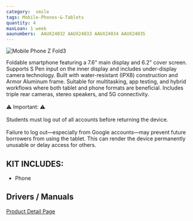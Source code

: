 ```yaml
---
category:  smile
tags: Mobile-Phones-&-Tablets
quantity: 4
maxLoan: 1 week
aaunumbers:  AAUX24032 AAUX24033 AAUX24034 AAUX24035
---
```

![Mobile Phone Z Fold3](https://fdn2.gsmarena.com/vv/pics/samsung/galaxy-z-fold-3-1.jpg)

Foldable smartphone featuring a 7.6" main display and 6.2" cover screen. Supports S Pen input on the inner display and includes under-display camera technology. Built with water-resistant (IPX8) construction and Armor Aluminum frame. Suitable for multitasking, app testing, and hybrid workflows where both tablet and phone formats are beneficial. Includes triple rear cameras, stereo speakers, and 5G connectivity.<br><br>⚠️ Important: ⚠️<br><br>Students must log out of all accounts before returning the device.<br><br>Failure to log out—especially from Google accounts—may prevent future borrowers from using the tablet. This can render the device permanently unusable or delay access for others.
## KIT INCLUDES:
-  Phone

## Drivers / Manuals
[Product Detail Page](https://www.samsung.com/dk/support/model/SM-F926BZKDEUB/)



